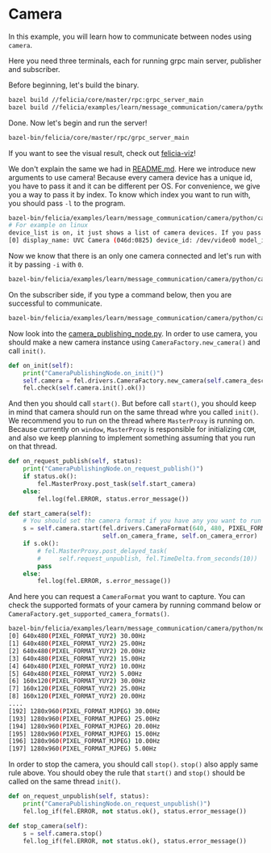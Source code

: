 # Camera

In this example, you will learn how to communicate between nodes using `camera`.

Here you need three terminals, each for running grpc main server, publisher and subscriber.

Before beginning, let's build the binary.

```bash
bazel build //felicia/core/master/rpc:grpc_server_main
bazel build //felicia/examples/learn/message_communication/camera/python:camera_node_creator
```

Done. Now let's begin and run the server!

```bash
bazel-bin/felicia/core/master/rpc/grpc_server_main
```

If you want to see the visual result, check out [felicia-viz](/felicia-viz/README.md)!

We don't explain the same we had in [README.md](/felicia/examples/learn/message_communication/protobuf/python/README.md). Here we introduce new arguments to use camera! Because every camera device has a unique id, you have to pass it and it can be different per OS. For convenience, we give you a way to pass it by index. To know which index you want to run with, you should pass `-l` to the program.

```bash
bazel-bin/felicia/examples/learn/message_communication/camera/python/camera_node_creator -l
# For example on linux
device_list is on, it just shows a list of camera devices. If you pass -i(--device_index) with the -l then you can iterate the camera formats the device supports.
[0] display_name: UVC Camera (046d:0825) device_id: /dev/video0 model_id: 046d:0825
```

Now we know that there is an only one camera connected and let's run with it by passing `-i` with `0`.

```bash
bazel-bin/felicia/examples/learn/message_communication/camera/python/camera_node_creator -t message -p -i 0
```

On the subscriber side, if you type a command below, then you are successful to communicate.

```bash
bazel-bin/felicia/examples/learn/message_communication/camera/python/camera_node_creator -t message
```

Now look into the [camera_publishing_node.py](camera_publishing_node.py). In order to use camera, you should make a new camera instance using `CameraFactory.new_camera()` and call `init()`.

```python
def on_init(self):
    print("CameraPublishingNode.on_init()")
    self.camera = fel.drivers.CameraFactory.new_camera(self.camera_descriptor)
    fel.check(self.camera.init().ok())
```

And then you should call `start()`. But before call `start()`, you should keep in mind that camera should run on the same thread whre you called `init()`. We recommend you to run on the thread where `MasterProxy` is running on. Because currently on `window`, `MasterProxy` is responsible for initializing `COM`, and also we keep planning to implement something assuming that you run on that thread.

```python
def on_request_publish(self, status):
    print("CameraPublishingNode.on_request_publish()")
    if status.ok():
        fel.MasterProxy.post_task(self.start_camera)
    else:
        fel.log(fel.ERROR, status.error_message())

def start_camera(self):
    # You should set the camera format if you have any you want to run with.
    s = self.camera.start(fel.drivers.CameraFormat(640, 480, PIXEL_FORMAT_BGR, 25),
                          self.on_camera_frame, self.on_camera_error)
    if s.ok():
        # fel.MasterProxy.post_delayed_task(
        #     self.request_unpublish, fel.TimeDelta.from_seconds(10))
        pass
    else:
        fel.log(fel.ERROR, s.error_message())
```

And here you can request a `CameraFormat` you want to capture. You can check the supported formats of your camera by running command below or `CameraFactory.get_supported_camera_formats()`.

```bash
bazel-bin/felicia/examples/learn/message_communication/camera/python/node_creator -l -i 0
[0] 640x480(PIXEL_FORMAT_YUY2) 30.00Hz
[1] 640x480(PIXEL_FORMAT_YUY2) 25.00Hz
[2] 640x480(PIXEL_FORMAT_YUY2) 20.00Hz
[3] 640x480(PIXEL_FORMAT_YUY2) 15.00Hz
[4] 640x480(PIXEL_FORMAT_YUY2) 10.00Hz
[5] 640x480(PIXEL_FORMAT_YUY2) 5.00Hz
[6] 160x120(PIXEL_FORMAT_YUY2) 30.00Hz
[7] 160x120(PIXEL_FORMAT_YUY2) 25.00Hz
[8] 160x120(PIXEL_FORMAT_YUY2) 20.00Hz
....
[192] 1280x960(PIXEL_FORMAT_MJPEG) 30.00Hz
[193] 1280x960(PIXEL_FORMAT_MJPEG) 25.00Hz
[194] 1280x960(PIXEL_FORMAT_MJPEG) 20.00Hz
[195] 1280x960(PIXEL_FORMAT_MJPEG) 15.00Hz
[196] 1280x960(PIXEL_FORMAT_MJPEG) 10.00Hz
[197] 1280x960(PIXEL_FORMAT_MJPEG) 5.00Hz
```

In order to stop the camera, you should call `stop()`. `stop()` also apply same rule above. You should obey the rule that `start()` and `stop()` should be called on the same thread `init()`.

```python
def on_request_unpublish(self, status):
    print("CameraPublishingNode.on_request_unpublish()")
    fel.log_if(fel.ERROR, not status.ok(), status.error_message())

def stop_camera(self):
    s = self.camera.stop()
    fel.log_if(fel.ERROR, not status.ok(), status.error_message())
```
